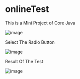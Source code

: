 # onlineTest
This is a Mini Project of Core Java

![image](https://github.com/Kishankr09/onlineTest/assets/68832175/e559a1ca-320d-4acd-9948-8fd306079a78)


Select The Radio Button

![image](https://github.com/Kishankr09/onlineTest/assets/68832175/c4474cbf-5d57-4248-a0d0-06cebc3ea32d)

Result Of The Test

![image](https://github.com/Kishankr09/onlineTest/assets/68832175/f986d98b-fcdc-4366-9bc0-933f15ec8e84)
